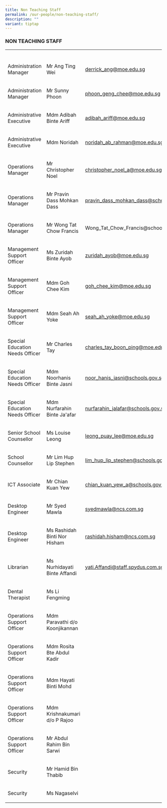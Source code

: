 ```yaml
---
title: Non Teaching Staff
permalink: /our-people/non-teaching-staff/
description: ""
variant: tiptap
---
```

<h3>NON TEACHING STAFF</h3>
<table style="minWidth: 75px">
<colgroup>
<col>
<col>
<col>
</colgroup>
<tbody>
<tr>
<th rowspan="1" colspan="1">
<p></p>
</th>
<th rowspan="1" colspan="1">
<p></p>
</th>
<th rowspan="1" colspan="1">
<p></p>
</th>
</tr>
<tr>
<td rowspan="1" colspan="1">
<p>Administration Manager</p>
</td>
<td rowspan="1" colspan="1">
<p>Mr Ang Ting Wei</p>
</td>
<td rowspan="1" colspan="1">
<p><a href="mailto:derrick_ang@moe.edu.sg" rel="noopener noreferrer nofollow" target="_blank">derrick_ang@moe.edu.sg</a>
</p>
</td>
</tr>
<tr>
<td rowspan="1" colspan="1">
<p>Administration Manager</p>
</td>
<td rowspan="1" colspan="1">
<p>Mr Sunny Phoon</p>
</td>
<td rowspan="1" colspan="1">
<p><a href="mailto:phoon_geng_chee@moe.edu.sg" rel="noopener noreferrer nofollow" target="_blank">phoon_geng_chee@moe.edu.sg</a>
</p>
</td>
</tr>
<tr>
<td rowspan="1" colspan="1">
<p>Administrative Executive</p>
</td>
<td rowspan="1" colspan="1">
<p>Mdm Adibah Binte Ariff</p>
</td>
<td rowspan="1" colspan="1">
<p><a href="mailto:adibah_ariff@moe.edu.sg" rel="noopener noreferrer nofollow" target="_blank">adibah_ariff@moe.edu.sg</a>
</p>
</td>
</tr>
<tr>
<td rowspan="1" colspan="1">
<p>Administrative Executive</p>
</td>
<td rowspan="1" colspan="1">
<p>Mdm Noridah</p>
</td>
<td rowspan="1" colspan="1">
<p><a href="mailto:noridah_ab_rahman@moe.edu.sg" rel="noopener noreferrer nofollow" target="_blank">noridah_ab_rahman@moe.edu.sg</a>
</p>
</td>
</tr>
<tr>
<td rowspan="1" colspan="1">
<p>Operations Manager</p>
</td>
<td rowspan="1" colspan="1">
<p>Mr Christopher Noel</p>
</td>
<td rowspan="1" colspan="1">
<p><a href="mailto:christopher_noel_a@moe.edu.sg" rel="noopener noreferrer nofollow" target="_blank">christopher_noel_a@moe.edu.sg</a>
</p>
</td>
</tr>
<tr>
<td rowspan="1" colspan="1">
<p>Operations Manager</p>
</td>
<td rowspan="1" colspan="1">
<p>Mr Pravin Dass Mohkan Dass</p>
</td>
<td rowspan="1" colspan="1">
<p><a href="mailto:pravin_dass_mohkan_dass@schools.gov.sg" rel="noopener noreferrer nofollow" target="_blank">pravin_dass_mohkan_dass@schools.gov.sg</a>
</p>
</td>
</tr>
<tr>
<td rowspan="1" colspan="1">
<p>Operations Manager</p>
</td>
<td rowspan="1" colspan="1">
<p>Mr Wong Tat Chow Francis</p>
</td>
<td rowspan="1" colspan="1">
<p><a rel="noopener noreferrer nofollow" target="_blank">Wong_Tat_Chow_Francis@schools.gov.sg</a>
</p>
</td>
</tr>
<tr>
<td rowspan="1" colspan="1">
<p>Management Support Officer</p>
</td>
<td rowspan="1" colspan="1">
<p>Ms Zuridah Binte Ayob</p>
</td>
<td rowspan="1" colspan="1">
<p><a href="mailto:Zuridah_AYOB@moe.edu.sg" rel="noopener noreferrer nofollow" target="_blank">zuridah_ayob@moe.edu.sg</a>
</p>
</td>
</tr>
<tr>
<td rowspan="1" colspan="1">
<p>Management Support Officer</p>
</td>
<td rowspan="1" colspan="1">
<p>Mdm Goh Chee Kim</p>
</td>
<td rowspan="1" colspan="1">
<p><a href="mailto:Goh_Chee_Kim@moe.edu.sg" rel="noopener noreferrer nofollow" target="_blank">goh_chee_kim@moe.edu.sg</a>
</p>
</td>
</tr>
<tr>
<td rowspan="1" colspan="1">
<p>Management Support Officer</p>
</td>
<td rowspan="1" colspan="1">
<p>Mdm Seah Ah Yoke</p>
</td>
<td rowspan="1" colspan="1">
<p><a href="mailto:seah_ah_yoke@moe.edu.sg" rel="noopener noreferrer nofollow" target="_blank">seah_ah_yoke@moe.edu.sg</a>
</p>
</td>
</tr>
<tr>
<td rowspan="1" colspan="1">
<p>Special Education Needs Officer</p>
</td>
<td rowspan="1" colspan="1">
<p>Mr Charles Tay</p>
</td>
<td rowspan="1" colspan="1">
<p><a href="mailto:charles_tay_boon_ping@moe.edu.sg" rel="noopener noreferrer nofollow" target="_blank">charles_tay_boon_ping@moe.edu.sg</a>
</p>
</td>
</tr>
<tr>
<td rowspan="1" colspan="1">
<p>Special Education Needs Officer</p>
</td>
<td rowspan="1" colspan="1">
<p>Mdm Noorhanis Binte Jasni</p>
</td>
<td rowspan="1" colspan="1">
<p><a href="mailto:noor_hanis_jasni@schools.gov.sg" rel="noopener noreferrer nofollow" target="_blank">noor_hanis_jasni@schools.gov.sg</a>
</p>
</td>
</tr>
<tr>
<td rowspan="1" colspan="1">
<p>Special Education Needs Officer</p>
</td>
<td rowspan="1" colspan="1">
<p>Mdm Nurfarahin Binte Ja'afar</p>
</td>
<td rowspan="1" colspan="1">
<p><a href="mailto:nurfarahin_jalafar@schools.gov.sg" rel="noopener noreferrer nofollow" target="_blank">nurfarahin_jalafar@schools.gov.sg</a>
</p>
</td>
</tr>
<tr>
<td rowspan="1" colspan="1">
<p>Senior School Counsellor</p>
</td>
<td rowspan="1" colspan="1">
<p>Ms Louise Leong</p>
</td>
<td rowspan="1" colspan="1">
<p><a href="mailto:leong_puay_lee@moe.edu.sg" rel="noopener noreferrer nofollow" target="_blank">leong_puay_lee@moe.edu.sg</a>
</p>
</td>
</tr>
<tr>
<td rowspan="1" colspan="1">
<p>School Counsellor</p>
</td>
<td rowspan="1" colspan="1">
<p>Mr Lim Hup Lip Stephen</p>
</td>
<td rowspan="1" colspan="1">
<p><a href="mailto:lim_hup_lip_stephen@schools.gov.sg" rel="noopener noreferrer nofollow" target="_blank">lim_hup_lip_stephen@schools.gov.sg</a>
</p>
</td>
</tr>
<tr>
<td rowspan="1" colspan="1">
<p>ICT Associate</p>
</td>
<td rowspan="1" colspan="1">
<p>Mr Chian Kuan Yew</p>
</td>
<td rowspan="1" colspan="1">
<p><a href="mailto:chian_kuan_yew_a@schools.gov.sg" rel="noopener noreferrer nofollow" target="_blank">chian_kuan_yew_a@schools.gov.sg</a>
</p>
</td>
</tr>
<tr>
<td rowspan="1" colspan="1">
<p>Desktop Engineer</p>
</td>
<td rowspan="1" colspan="1">
<p>Mr Syed Mawla</p>
</td>
<td rowspan="1" colspan="1">
<p><a href="mailto:syedmawla@ncs.com.sg" rel="noopener noreferrer nofollow" target="_blank">syedmawla@ncs.com.sg</a>
</p>
</td>
</tr>
<tr>
<td rowspan="1" colspan="1">
<p>Desktop Engineer</p>
</td>
<td rowspan="1" colspan="1">
<p>Ms Rashidah Binti Nor Hisham</p>
</td>
<td rowspan="1" colspan="1">
<p><a href="mailto:rashidah.hisham@ncs.com.sg" rel="noopener noreferrer nofollow" target="_blank">rashidah.hisham@ncs.com.sg</a>
</p>
</td>
</tr>
<tr>
<td rowspan="1" colspan="1">
<p>Librarian</p>
</td>
<td rowspan="1" colspan="1">
<p>Ms Nurhidayati Binte Affandi</p>
</td>
<td rowspan="1" colspan="1">
<p><a href="mailto:Yati.Affandi@staff.spydus.com.sg" rel="noopener noreferrer nofollow" target="_blank">yati.Affandi@staff.spydus.com.sg</a>
</p>
</td>
</tr>
<tr>
<td rowspan="1" colspan="1">
<p>Dental Therapist</p>
</td>
<td rowspan="1" colspan="1">
<p>Ms Li Fengming</p>
</td>
<td rowspan="1" colspan="1">
<p></p>
</td>
</tr>
<tr>
<td rowspan="1" colspan="1">
<p>Operations Support Officer</p>
</td>
<td rowspan="1" colspan="1">
<p>Mdm Paravathi d/o Koonjikannan</p>
</td>
<td rowspan="1" colspan="1">
<p></p>
</td>
</tr>
<tr>
<td rowspan="1" colspan="1">
<p>Operations Support Officer</p>
</td>
<td rowspan="1" colspan="1">
<p>Mdm Rosita Bte Abdul Kadir</p>
</td>
<td rowspan="1" colspan="1">
<p></p>
</td>
</tr>
<tr>
<td rowspan="1" colspan="1">
<p>Operations Support Officer</p>
</td>
<td rowspan="1" colspan="1">
<p>Mdm Hayati Binti Mohd</p>
</td>
<td rowspan="1" colspan="1">
<p></p>
</td>
</tr>
<tr>
<td rowspan="1" colspan="1">
<p>Operations Support Officer</p>
</td>
<td rowspan="1" colspan="1">
<p>Mdm Krishnakumari d/o P Rajoo</p>
</td>
<td rowspan="1" colspan="1">
<p></p>
</td>
</tr>
<tr>
<td rowspan="1" colspan="1">
<p>Operations Support Officer</p>
</td>
<td rowspan="1" colspan="1">
<p>Mr Abdul Rahim Bin Sarwi</p>
</td>
<td rowspan="1" colspan="1">
<p></p>
</td>
</tr>
<tr>
<td rowspan="1" colspan="1">
<p>Security</p>
</td>
<td rowspan="1" colspan="1">
<p>Mr Hamid Bin Thabib</p>
</td>
<td rowspan="1" colspan="1">
<p></p>
</td>
</tr>
<tr>
<td rowspan="1" colspan="1">
<p>Security</p>
</td>
<td rowspan="1" colspan="1">
<p>Ms Nagaselvi</p>
</td>
<td rowspan="1" colspan="1">
<p></p>
</td>
</tr>
</tbody>
</table>
<p></p>